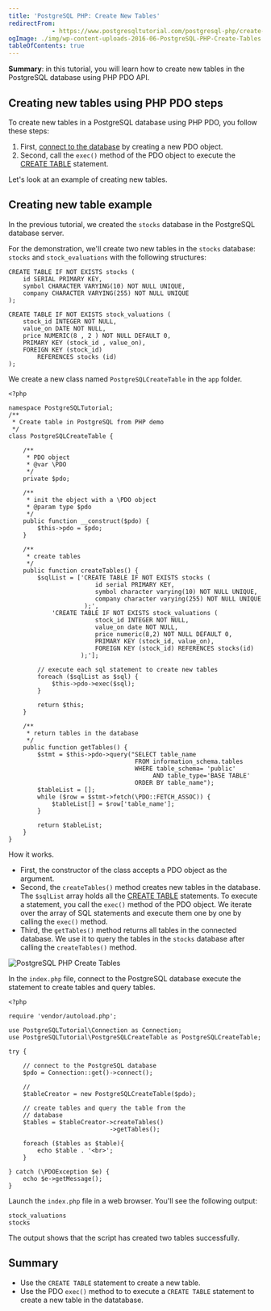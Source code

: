 ```yaml
---
title: 'PostgreSQL PHP: Create New Tables'
redirectFrom: 
            - https://www.postgresqltutorial.com/postgresql-php/create-tables/
ogImage: ./img/wp-content-uploads-2016-06-PostgreSQL-PHP-Create-Tables.png
tableOfContents: true
---
```


**Summary**: in this tutorial, you will learn how to create new tables in the PostgreSQL database using PHP PDO API.



## Creating new tables using PHP PDO steps



To create new tables in a PostgreSQL database using PHP PDO, you follow these steps:



1. First, [connect to the database](https://www.postgresqltutorial.com/postgresql-php/connect/) by creating a new PDO object.
2. Second, call the `exec()` method of the PDO object to execute the [CREATE TABLE](/docs/postgresql/postgresql-create-table) statement.



Let's look at an example of creating new tables.



## Creating new table example



In the previous tutorial, we created the `stocks` database in the PostgreSQL database server.



For the demonstration, we'll create two new tables in the `stocks` database: `stocks` and `stock_evaluations` with the following structures:



```
CREATE TABLE IF NOT EXISTS stocks (
    id SERIAL PRIMARY KEY,
    symbol CHARACTER VARYING(10) NOT NULL UNIQUE,
    company CHARACTER VARYING(255) NOT NULL UNIQUE
);
```



```
CREATE TABLE IF NOT EXISTS stock_valuations (
    stock_id INTEGER NOT NULL,
    value_on DATE NOT NULL,
    price NUMERIC(8 , 2 ) NOT NULL DEFAULT 0,
    PRIMARY KEY (stock_id , value_on),
    FOREIGN KEY (stock_id)
        REFERENCES stocks (id)
);
```



We create a new class named `PostgreSQLCreateTable` in the `app` folder.



```
<?php

namespace PostgreSQLTutorial;
/**
 * Create table in PostgreSQL from PHP demo
 */
class PostgreSQLCreateTable {

    /**
     * PDO object
     * @var \PDO
     */
    private $pdo;

    /**
     * init the object with a \PDO object
     * @param type $pdo
     */
    public function __construct($pdo) {
        $this->pdo = $pdo;
    }

    /**
     * create tables
     */
    public function createTables() {
        $sqlList = ['CREATE TABLE IF NOT EXISTS stocks (
                        id serial PRIMARY KEY,
                        symbol character varying(10) NOT NULL UNIQUE,
                        company character varying(255) NOT NULL UNIQUE
                     );',
            'CREATE TABLE IF NOT EXISTS stock_valuations (
                        stock_id INTEGER NOT NULL,
                        value_on date NOT NULL,
                        price numeric(8,2) NOT NULL DEFAULT 0,
                        PRIMARY KEY (stock_id, value_on),
                        FOREIGN KEY (stock_id) REFERENCES stocks(id)
                    );'];

        // execute each sql statement to create new tables
        foreach ($sqlList as $sql) {
            $this->pdo->exec($sql);
        }

        return $this;
    }

    /**
     * return tables in the database
     */
    public function getTables() {
        $stmt = $this->pdo->query("SELECT table_name
                                   FROM information_schema.tables
                                   WHERE table_schema= 'public'
                                        AND table_type='BASE TABLE'
                                   ORDER BY table_name");
        $tableList = [];
        while ($row = $stmt->fetch(\PDO::FETCH_ASSOC)) {
            $tableList[] = $row['table_name'];
        }

        return $tableList;
    }
}
```



How it works.



- First, the constructor of the class accepts a PDO object as the argument.
- Second, the `createTables()` method creates new tables in the database. The `$sqlList` array holds all the [CREATE TABLE](/docs/postgresql/postgresql-create-table) statements. To execute a statement, you call the `exec()` method of the PDO object. We iterate over the array of SQL statements and execute them one by one by calling the `exec()` method.
- Third, the `getTables()` method returns all tables in the connected database. We use it to query the tables in the `stocks` database after calling the `createTables()` method.



![PostgreSQL PHP Create Tables](./img/wp-content-uploads-2016-06-PostgreSQL-PHP-Create-Tables.png)



In the `index.php` file, connect to the PostgreSQL database execute the statement to create tables and query tables.



```
<?php

require 'vendor/autoload.php';

use PostgreSQLTutorial\Connection as Connection;
use PostgreSQLTutorial\PostgreSQLCreateTable as PostgreSQLCreateTable;

try {

    // connect to the PostgreSQL database
    $pdo = Connection::get()->connect();

    //
    $tableCreator = new PostgreSQLCreateTable($pdo);

    // create tables and query the table from the
    // database
    $tables = $tableCreator->createTables()
                            ->getTables();

    foreach ($tables as $table){
        echo $table . '<br>';
    }

} catch (\PDOException $e) {
    echo $e->getMessage();
}
```



Launch the `index.php` file in a web browser. You'll see the following output:



```
stock_valuations
stocks
```



The output shows that the script has created two tables successfully.



## Summary



- Use the `CREATE TABLE` statement to create a new table.
- Use the PDO `exec()` method to to execute a `CREATE TABLE` statement to create a new table in the datatabase.

